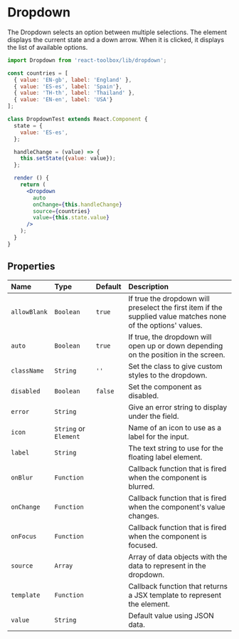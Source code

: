 # Dropdown

The Dropdown selects an option between multiple selections. The element displays the current state and a down arrow. When it is clicked, it displays the list of available options.

<!-- example -->
```jsx
import Dropdown from 'react-toolbox/lib/dropdown';

const countries = [
  { value: 'EN-gb', label: 'England' },
  { value: 'ES-es', label: 'Spain'},
  { value: 'TH-th', label: 'Thailand' },
  { value: 'EN-en', label: 'USA'}
];

class DropdownTest extends React.Component {
  state = {
    value: 'ES-es',
  };

  handleChange = (value) => {
    this.setState({value: value});
  };

  render () {
    return (
      <Dropdown
        auto
        onChange={this.handleChange}
        source={countries}
        value={this.state.value}
      />
    );
  }
}
```

## Properties

| Name            | Type            | Default         | Description |
|:-----|:-----|:-----|:-----|
| `allowBlank`    | `Boolean`       | `true`          | If true the dropdown will preselect the first item if the supplied value matches none of the options' values.|
| `auto`          | `Boolean`       | `true`          | If true, the dropdown will open up or down depending on the position in the screen.|
| `className`     | `String`        | `''`            | Set the class to give custom styles to the dropdown.|
| `disabled`      | `Boolean`       | `false`         | Set the component as disabled.|
| `error`         | `String`        |                 | Give an error string to display under the field.|
| `icon`          | `String` or `Element`   |                 | Name of an icon to use as a label for the input.|
| `label`         | `String`        |                 | The text string to use for the floating label element.|
| `onBlur`        | `Function`      |                 | Callback function that is fired when the component is blurred.|
| `onChange`      | `Function`      |                 | Callback function that is fired when the component's value changes.|
| `onFocus`       | `Function`      |                 | Callback function that is fired when the component is focused.|
| `source`        | `Array`         |                 | Array of data objects with the data to represent in the dropdown.|
| `template`      | `Function`      |                 | Callback function that returns a JSX template to represent the element.|
| `value`         | `String`        |                 | Default value using JSON data.|
